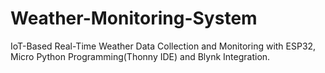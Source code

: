 # Weather-Monitoring-System
IoT-Based Real-Time Weather Data Collection and Monitoring with ESP32, Micro Python Programming(Thonny IDE) and Blynk Integration.

